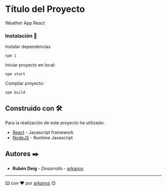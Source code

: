 # Título del Proyecto

Weather App React

### Instalación 🔧

Instalar dependencias

```
npm i
```

Iniciar proyecto en local:

```
npm start
```

Compilar proyecto:

```
npm build
```

## Construido con 🛠️

Para la realización de este proyecto he utilizado:

-   [React](https://reactjs.org/) - Javascript framework
-   [NodeJS](https://nodejs.org/) - Runtime Javascript

## Autores ✒️

-   **Rubén Deig** - _Desarrollo_ - [arkanos](https://github.com/arkanos)

---

⌨️ con ❤️ por [arkanos](https://github.com/arkanos) 😊
